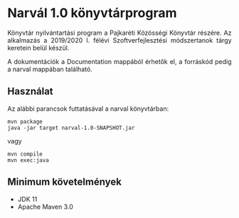 # Narvál 1.0 könyvtárprogram
<p align="justify">Könyvtár nyilvántartási program a Pajkaréti Közösségi Könyvtár részére. Az alkalmazás a 2019/2020 I. félévi Szoftverfejlesztési módszertanok tárgy keretein belül készül.</p>

<p align="justify">A dokumentációk a Documentation mappából érhetők el, a forráskód pedig a narval mappában található.</p>

## Használat
Az alábbi parancsok futtatásával a narval könyvtárban:
```
mvn package
java -jar target narval-1.0-SNAPSHOT.jar
```
vagy
```
mvn compile
mvn exec:java
```

## Minimum követelmények
* JDK 11
* Apache Maven 3.0